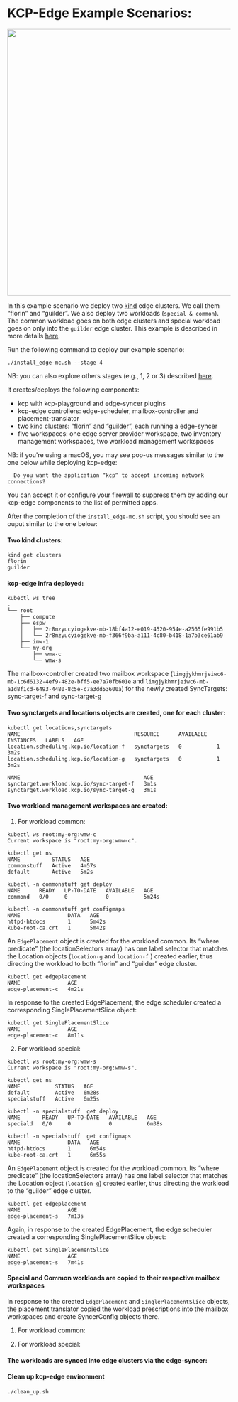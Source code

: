# KCP-Edge Example Scenarios:

<p align="center">
<img src="https://github.com/kcp-dev/edge-mc/blob/main/docs/content/en/docs/Coding%20Milestones/PoC2023q1/Edge-PoC-2023q1-Scenario-1-stage-4.svg" width="600" height="600">
</p>

In this example scenario we deploy two [kind](https://kind.sigs.k8s.io/) edge clusters. We call them “florin” and “guilder”. We also deploy two workloads (`special & common`). The common workload goes on both edge clusters and special workload goes on only into the `guilder` edge cluster. This example is described in more details [here](https://docs.kcp-edge.io/docs/coding-milestones/poc2023q1/example1/). 

Run the following command to deploy our example scenario:

```shell
./install_edge-mc.sh --stage 4
```

NB: you can also explore others stages (e.g., 1, 2 or 3) described [here](https://docs.kcp-edge.io/docs/coding-milestones/poc2023q1/example1/). 

It creates/deploys the following components:
-  kcp with kcp-playground and edge-syncer plugins
-  kcp-edge controllers: edge-scheduler, mailbox-controller and placement-translator
-  two kind clusters: “florin” and “guilder”, each running a edge-syncer
-  five workspaces: one edge server provider workspace, two inventory management workspaces, two workload management workspaces

NB: if you're using a macOS, you may see pop-us messages similar to the one below while deploying kcp-edge: 

```shell
  Do you want the application “kcp” to accept incoming network connections?
```

You can accept it or configure your firewall to suppress them by adding our kcp-edge components to the list of permitted apps.

After the completion of the `install_edge-mc.sh` script, you should see an ouput similar to the one below:


#### Two kind clusters:

```shell
kind get clusters
florin
guilder
```

#### kcp-edge infra deployed:

```shell
kubectl ws tree
.
└── root
    ├── compute
    ├── espw
    │   ├── 2r8mzyucyiogekve-mb-18bf4a12-e019-4520-954e-a2565fe991b5
    │   └── 2r8mzyucyiogekve-mb-f366f9ba-a111-4c80-b418-1a7b3ce61ab9
    ├── imw-1
    └── my-org
        ├── wmw-c
        └── wmw-s
```

The mailbox-controller created two mailbox workspace (`limgjykhmrjeiwc6-mb-1c6d6132-4ef9-482e-bff5-ee7a70fb601e` and `limgjykhmrjeiwc6-mb-a1d8f1cd-6493-4480-8c5e-c7a3dd53600a`) for the newly created SyncTargets: sync-target-f and sync-target-g

#### Two synctargets and locations objects are created, one for each cluster:

```shell
kubectl get locations,synctargets
NAME                                    RESOURCE      AVAILABLE   INSTANCES   LABELS   AGE
location.scheduling.kcp.io/location-f   synctargets   0           1                    3m2s
location.scheduling.kcp.io/location-g   synctargets   0           1                    3m2s

NAME                                       AGE
synctarget.workload.kcp.io/sync-target-f   3m1s
synctarget.workload.kcp.io/sync-target-g   3m1s
```

#### Two workload management workspaces are created:

1. For workload common:

```shell
kubectl ws root:my-org:wmw-c
Current workspace is "root:my-org:wmw-c".

kubectl get ns
NAME          STATUS   AGE
commonstuff   Active   4m57s
default       Active   5m2s

kubectl -n commonstuff get deploy
NAME      READY   UP-TO-DATE   AVAILABLE   AGE
commond   0/0     0            0           5m24s

kubectl -n commonstuff get configmaps
NAME               DATA   AGE
httpd-htdocs       1      5m42s
kube-root-ca.crt   1      5m42s
```

An `EdgePlacement` object is created for the workload common. Its “where predicate” (the locationSelectors array) has one label selector that matches the Location objects (`location-g` and `location-f` ) created earlier, thus directing the workload to both “florin” and “guilder” edge cluster.

``` shell
kubectl get edgeplacement
NAME               AGE
edge-placement-c   4m21s
```

In response to the created EdgePlacement, the edge scheduler created a corresponding SinglePlacementSlice object:

```shell
kubectl get SinglePlacementSlice
NAME               AGE
edge-placement-c   8m11s
```

2. For workload special:

```shell
kubectl ws root:my-org:wmw-s
Current workspace is "root:my-org:wmw-s".

kubectl get ns
NAME           STATUS   AGE
default        Active   6m28s
specialstuff   Active   6m25s

kubectl -n specialstuff  get deploy
NAME       READY   UP-TO-DATE   AVAILABLE   AGE
speciald   0/0     0            0           6m38s

kubectl -n specialstuff  get configmaps
NAME               DATA   AGE
httpd-htdocs       1      6m54s
kube-root-ca.crt   1      6m55s
```

An `EdgePlacement` object is created for the workload common. Its “where predicate” (the locationSelectors array) has one label selector that matches the Location object (`location-g`) created earlier, thus directing the workload to the “guilder” edge cluster.

```shell
kubectl get edgeplacement
NAME               AGE
edge-placement-s   7m13s
```

Again, in response to the created EdgePlacement, the edge scheduler created a corresponding SinglePlacementSlice object:

```shell
kubectl get SinglePlacementSlice
NAME               AGE
edge-placement-s   7m41s
```

#### Special and Common workloads are copied to their respective mailbox workspaces

In response to the created `EdgePlacement` and `SinglePlacementSlice` objects, the placement translator copied the workload prescriptions into the mailbox workspaces and create SyncerConfig objects there.

1. For workload common:


2. For workload special:



#### The workloads are synced into edge clusters via the edge-syncer:




#### Clean up kcp-edge environment

```shell
./clean_up.sh
```